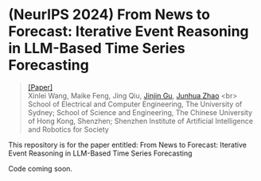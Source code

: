 # (NeurIPS 2024) From News to Forecast: Iterative Event Reasoning in LLM-Based Time Series Forecasting

> [[Paper]](https://arxiv.org/abs/2401.13627) <br>
> Xinlei Wang, Maike Feng, Jing Qiu, [Jinjin Gu](https://www.jasongt.com/), [Junhua Zhao]([https://www.jasongt.com/](https://www.zhaojunhua.org/)) <br>
> School of Electrical and Computer Engineering, The University of Sydney; School of Science and Engineering, The Chinese University of Hong Kong, Shenzhen; Shenzhen Institute of Artificial Intelligence and Robotics for Society <br>

This repository is for the paper entitled: From News to Forecast: Iterative Event Reasoning in LLM-Based Time Series Forecasting

Code coming soon.
